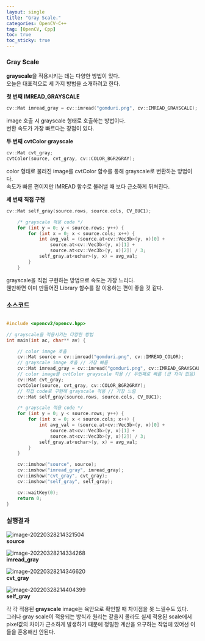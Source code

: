 ```yaml
---
layout: single
title: "Gray Scale."
categories: OpenCV-C++
tag: [OpenCV, Cpp]
toc: true
toc_sticky: true
---
```

### Gray Scale
**grayscale**을 적용시키는 데는 다양한 방법이 있다.  
오늘은 대표적으로 세 가지 방법을 소개하려고 한다.  

**첫 번째** **IMREAD_GRAYSCALE**  
```c++
cv::Mat imread_gray = cv::imread("gomduri.png", cv::IMREAD_GRAYSCALE);
```
image 호출 시 grayscale 형태로 호출하는 방법이다.  
변환 속도가 가장 빠르다는 장점이 있다.  

**두 번째** **cvtColor grayscale**
```c++
cv::Mat cvt_gray;
cvtColor(source, cvt_gray, cv::COLOR_BGR2GRAY);
```
color 형태로 불러진 image를 cvtColor 함수를 통해 grayscale로 변환하는 방법이다.  
속도가 빠른 편이지만 IMREAD 함수로 불러낼 때 보다 근소하게 뒤쳐진다.  

**세 번째** **직접 구현**  
```c++
cv::Mat self_gray(source.rows, source.cols, CV_8UC1);

	/* grayscale 적용 code */
	for (int y = 0; y < source.rows; y++) {
		for (int x = 0; x < source.cols; x++) {
			int avg_val = (source.at<cv::Vec3b>(y, x)[0] +
				source.at<cv::Vec3b>(y, x)[1] +
				source.at<cv::Vec3b>(y, x)[2]) / 3;
			self_gray.at<uchar>(y, x) = avg_val;
		}
	}
```
grayscale을 직접 구현하는 방법으로 속도는 가장 느리다.  
웬만하면 이미 만들어진 Library 함수를 잘 이용하는 편이 좋을 것 같다.  

### 소스코드  
```c++

#include <opencv2/opencv.hpp>

// grayscale을 적용시키는 다양한 방법
int main(int ac, char** av) {

	// color image 호출
	cv::Mat source = cv::imread("gomduri.png", cv::IMREAD_COLOR);
	// grayscale image 호출 // 가장 빠름
	cv::Mat imread_gray = cv::imread("gomduri.png", cv::IMREAD_GRAYSCALE);
	// color image를 cvtColor grayscale 적용 // 두번째로 빠름 (큰 차이 없음)
	cv::Mat cvt_gray;
	cvtColor(source, cvt_gray, cv::COLOR_BGR2GRAY);
	// 직접 code로 구현해 grayscale 적용 // 가장 느림
	cv::Mat self_gray(source.rows, source.cols, CV_8UC1);

	/* grayscale 적용 code */
	for (int y = 0; y < source.rows; y++) {
		for (int x = 0; x < source.cols; x++) {
			int avg_val = (source.at<cv::Vec3b>(y, x)[0] +
				source.at<cv::Vec3b>(y, x)[1] +
				source.at<cv::Vec3b>(y, x)[2]) / 3;
			self_gray.at<uchar>(y, x) = avg_val;
		}
	}

	cv::imshow("source", source);
	cv::imshow("imread_gray", imread_gray);
	cv::imshow("cvt_gray", cvt_gray);
	cv::imshow("self_gray", self_gray);

	cv::waitKey(0);
	return 0;
}
```
### 실행결과

![image-20220328214321504](../../images/2022-03-28-grayscale/image-20220328214321504.png)  
**source**

![image-20220328214334268](../../images/2022-03-28-grayscale/image-20220328214334268.png)  
**imread_gray**

![image-20220328214346620](../../images/2022-03-28-grayscale/image-20220328214346620.png)  
**cvt_gray**

![image-20220328214404399](../../images/2022-03-28-grayscale/image-20220328214404399.png)  
**self_gray**

각 각 적용된 **grayscale** image는 육안으로 확인할 때 차이점을 못 느낄수도 있다.  
그러나 gray scale이 적용되는 방식과 원리는 같을지 몰라도 실제 적용된 scale에서 pixel값의 차이가 근소하게 발생하기 때문에 정밀한 계산을 요구하는 작업에 있어선 이들을 혼용해선 안된다.  